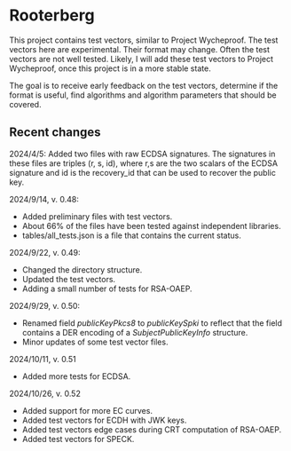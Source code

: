# Rooterberg

This project contains test vectors, similar to Project Wycheproof. The test vectors here are experimental.
Their format may change. Often the test vectors are not well tested. Likely, I will add these test vectors to
Project Wycheproof, once this project is in a more stable state.

The goal is to receive early feedback on the test vectors, determine if the format is useful, find algorithms and
algorithm parameters that should be covered.

## Recent changes
2024/4/5: Added two files with raw ECDSA signatures. The signatures in these files are triples (r, s, id), where
r,s are the two scalars of the ECDSA signature and id is the recovery_id that can be used to recover the public key. 

2024/9/14, v. 0.48:
* Added preliminary files with test vectors. 
* About 66% of the files have been tested against independent libraries.
* tables/all_tests.json is a file that contains the current status.

2024/9/22, v. 0.49: 
* Changed the directory structure. 
* Updated the test vectors.
* Adding a small number of tests for RSA-OAEP.

2024/9/29, v. 0.50: 
* Renamed field *publicKeyPkcs8* to *publicKeySpki* to reflect that the field contains a DER encoding of a *SubjectPublicKeyInfo* structure. 
* Minor updates of some test vector files.

2024/10/11, v. 0.51 
* Added more tests for ECDSA.

2024/10/26, v. 0.52 
* Added support for more EC curves.
* Added test vectors for ECDH with JWK keys.
* Added test vectors edge cases during CRT computation of RSA-OAEP.
* Added test vectors for SPECK.
